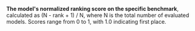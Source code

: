 **The model's normalized ranking score on the specific benchmark**, calculated as (N - rank + 1) / N, where N is the total number of evaluated models. Scores range from 0 to 1, with 1.0 indicating first place.
